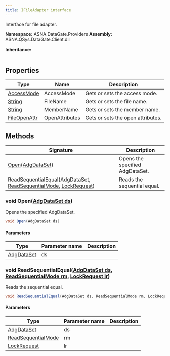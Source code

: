 ```yaml
---
title: IFileAdapter interface
---
```


Interface for file adapter.

**Namespace:** ASNA.DataGate.Providers
**Assembly:** ASNA.QSys.DataGate.Client.dll

**Inheritance:** 
<br>
<br>

## Properties

| Type | Name | Description
| --- | --- | --- 
| [AccessMode](/reference/datagate/data-gate-common/access-mode.html) | AccessMode | Gets or sets the access mode. |
| [String](https://learn.microsoft.com/en-us/dotnet/api/system.string?view=net-8.0) | FileName | Gets or sets the file name. |
| [String](https://learn.microsoft.com/en-us/dotnet/api/system.string?view=net-8.0) | MemberName | Gets or sets the member name. |
| [FileOpenAttr](/reference/datagate/data-gate-providers/file-open-attr.html) | OpenAttributes | Gets or sets the open attributes. |

## Methods

| Signature | Description |
| --- | --- |
| [Open](#open-adgdataset-)([AdgDataSet](/reference/datagate/data-gate-client/adg-data-set.html)) | Opens the specified AdgDataSet.
| [ReadSequentialEqual](#readsequentialequal-adgdataset-readsequentialmode-lockrequest-)([AdgDataSet](/reference/datagate/data-gate-client/adg-data-set.html), [ReadSequentialMode](/reference/datagate/data-gate-common/read-sequential-mode.html), [LockRequest](/reference/datagate/data-gate-common/lock-request.html)) | Reads the sequential equal.

### void Open([AdgDataSet ds](/reference/datagate/data-gate-client/adg-data-set.html))

Opens the specified AdgDataSet.

```cs
void Open(AdgDataSet ds)
```

#### Parameters

| Type | Parameter name | Description
| --- | --- | ---
| [AdgDataSet](/reference/datagate/data-gate-client/adg-data-set.html) | ds | 

### void ReadSequentialEqual([AdgDataSet ds](/reference/datagate/data-gate-client/adg-data-set.html), [ReadSequentialMode rm](/reference/datagate/data-gate-common/read-sequential-mode.html), [LockRequest lr](/reference/datagate/data-gate-common/lock-request.html))

Reads the sequential equal.

```cs
void ReadSequentialEqual(AdgDataSet ds, ReadSequentialMode rm, LockRequest lr)
```

#### Parameters

| Type | Parameter name | Description
| --- | --- | ---
| [AdgDataSet](/reference/datagate/data-gate-client/adg-data-set.html) | ds | 
| [ReadSequentialMode](/reference/datagate/data-gate-common/read-sequential-mode.html) | rm | 
| [LockRequest](/reference/datagate/data-gate-common/lock-request.html) | lr | 
